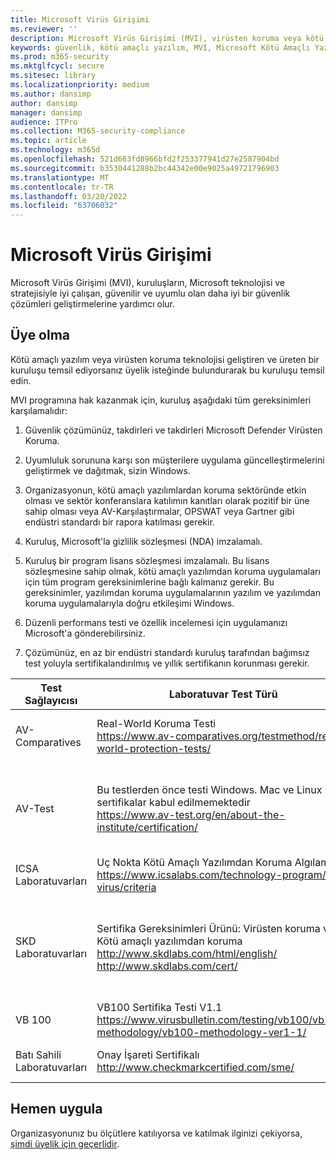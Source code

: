 ```yaml
---
title: Microsoft Virüs Girişimi
ms.reviewer: ''
description: Microsoft Virüs Girişimi (MVI), virüsten koruma veya kötü amaçlı yazılımdan koruma ürünlerinin Yazılımdan Koruma ile tümleştirildi Windows ve telemetriye Microsoft'la paylaşmaya yardımcı olur.
keywords: güvenlik, kötü amaçlı yazılım, MVI, Microsoft Kötü Amaçlı Yazılımdan Koruma Merkezi, MMPC, alliances, WDSI
ms.prod: m365-security
ms.mktglfcycl: secure
ms.sitesec: library
ms.localizationpriority: medium
ms.author: dansimp
author: dansimp
manager: dansimp
audience: ITPro
ms.collection: M365-security-compliance
ms.topic: article
ms.technology: m365d
ms.openlocfilehash: 521d663fd8966bfd2f253377941d27e2587904bd
ms.sourcegitcommit: b3530441288b2bc44342e00e9025a49721796903
ms.translationtype: MT
ms.contentlocale: tr-TR
ms.lasthandoff: 03/20/2022
ms.locfileid: "63706032"
---
```

# <a name="microsoft-virus-initiative"></a>Microsoft Virüs Girişimi

Microsoft Virüs Girişimi (MVI), kuruluşların, Microsoft teknolojisi ve stratejisiyle iyi çalışan, güvenilir ve uyumlu olan daha iyi bir güvenlik çözümleri geliştirmelerine yardımcı olur.

## <a name="become-a-member"></a>Üye olma

Kötü amaçlı yazılım veya virüsten koruma teknolojisi geliştiren ve üreten bir kuruluşu temsil ediyorsanız üyelik isteğinde bulundurarak bu kuruluşu temsil edin. 

MVI programına hak kazanmak için, kuruluş aşağıdaki tüm gereksinimleri karşılamalıdır:

1)  Güvenlik çözümünüz, takdirleri ve takdirleri Microsoft Defender Virüsten Koruma.

2)  Uyumluluk sorununa karşı son müşterilere uygulama güncelleştirmelerini geliştirmek ve dağıtmak, sizin Windows.

3)  Organizasyonun, kötü amaçlı yazılımlardan koruma sektöründe etkin olması ve sektör konferanslara katılımın kanıtları olarak pozitif bir üne sahip olması veya AV-Karşılaştırmalar, OPSWAT veya Gartner gibi endüstri standardı bir rapora katılması gerekir.

4)  Kuruluş, Microsoft'la gizlilik sözleşmesi (NDA) imzalamalı.

5)  Kuruluş bir program lisans sözleşmesi imzalamalı. Bu lisans sözleşmesine sahip olmak, kötü amaçlı yazılımdan koruma uygulamaları için tüm program gereksinimlerine bağlı kalmanız gerekir. Bu gereksinimler, yazılımdan koruma uygulamalarının yazılım ve yazılımdan koruma uygulamalarıyla doğru etkileşimi Windows.

6)  Düzenli performans testi ve özellik incelemesi için uygulamanızı Microsoft'a gönderebilirsiniz.

7)  Çözümünüz, en az bir endüstri standardı kuruluş tarafından bağımsız test yoluyla sertifikalandırılmış ve yıllık sertifikanın korunması gerekir.

Test Sağlayıcısı | Laboratuvar Test Türü | En Düşük Düzey / Puan
------------- |---------------|----------------------
AV-Comparatives | Real-World Koruma Testi </br> https://www.av-comparatives.org/testmethod/real-world-protection-tests/ |AV Karşılaştırmaları'dan "Onaylandı" derecelendirmesi
AV-Test | Bu testlerden önce testi Windows. Mac ve Linux için sertifikalar kabul edilmemektedir </br> https://www.av-test.org/en/about-the-institute/certification/ | "AV-TEST Sertifikalı" (ev kullanıcıları için) veya "AV-TEST Onaylandı" (kurumsal kullanıcılar için)
ICSA Laboratuvarları | Uç Nokta Kötü Amaçlı Yazılımdan Koruma Algılama </br> https://www.icsalabs.com/technology-program/anti-virus/criteria |PASS/Sertifikalı
SKD Laboratuvarları | Sertifika Gereksinimleri Ürünü: Virüsten koruma veya Kötü amaçlı yazılımdan koruma </br> http://www.skdlabs.com/html/english/ </br> http://www.skdlabs.com/cert/ |SKD Laboratuvarları Yıldız Denetim Sertifikası Gereksinimleri >= %98,5 Isteğe Bağlı, Erişim ve Toplam Algılama testleri ile geçer 
VB 100 |    VB100 Sertifika Testi V1.1 </br> https://www.virusbulletin.com/testing/vb100/vb100-methodology/vb100-methodology-ver1-1/ | VB100 Sertifikası
Batı Sahili Laboratuvarları |   Onay İşareti Sertifikalı </br> http://www.checkmarkcertified.com/sme/  | Ürün Güvenliği Performansında "A" Derecelendirmesi

## <a name="apply-now"></a>Hemen uygula

Organizasyonunız bu ölçütlere katılıyorsa ve katılmak ilginizi çekiyorsa, [şimdi üyelik için geçerlidir](https://forms.office.com/Pages/ResponsePage.aspx?id=v4j5cvGGr0GRqy180BHbRxusDUkejalGp0OAgRTWC7BUQVRYUEVMNlFZUjFaUDY2T1U1UDVVU1NKVi4u).
